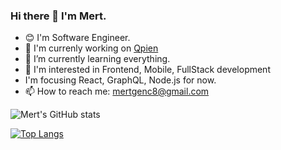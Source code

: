 ### Hi there 👋 I'm Mert.

- 😊 I'm Software Engineer.
- 🔭 I'm currenly working on [Qpien](http://qpien.com)
- 🌱 I’m currently learning everything.
- 💬 I'm interested in Frontend, Mobile, FullStack development
- I'm focusing React, GraphQL, Node.js for now.
- 📫 How to reach me: mertgenc8@gmail.com

![Mert's GitHub stats](https://github-readme-stats.vercel.app/api?username=vnylbscr&hide=contribs,prs)

[![Top Langs](https://github-readme-stats.vercel.app/api/top-langs/?username=vnylbscr&layout=compact)](https://github.com/anuraghazra/github-readme-stats)



